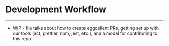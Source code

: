 # Development Workflow

---

-   WIP - file talks about how to create eggcellent PRs, getting set up with our tools (act, prettier, npm, jest, etc.), and a model for contributing to this repo.
